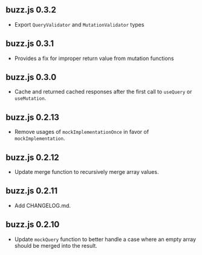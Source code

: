 ## buzz.js 0.3.2

- Export `QueryValidator` and `MutationValidator` types

## buzz.js 0.3.1

- Provides a fix for improper return value from mutation functions

## buzz.js 0.3.0

- Cache and returned cached responses after the first call to `useQuery` or `useMutation`.

## buzz.js 0.2.13

- Remove usages of `mockImplementationOnce` in favor of `mockImplementation`.

## buzz.js 0.2.12

- Update merge function to recursively merge array values.

## buzz.js 0.2.11

- Add CHANGELOG.md.

## buzz.js 0.2.10

- Update `mockQuery` function to better handle a case where an empty array should be merged into the result.

